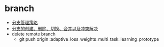 # branch
- [分支管理策略](http://www.ruanyifeng.com/blog/2012/07/git.html)
- [分支的创建、删除、切换、合并以及冲突解决](https://www.cnblogs.com/ludashi/p/8093145.html)
- delete remote branch
  -  git push origin :adaptive_loss_weights_multi_task_learning_prototype